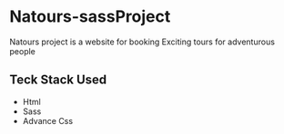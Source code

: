 # Natours-sassProject

Natours project is a website for booking Exciting tours for adventurous people

## Teck Stack Used 
- Html
- Sass
- Advance Css

